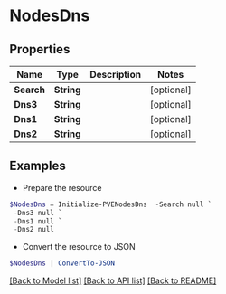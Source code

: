 # NodesDns
## Properties

Name | Type | Description | Notes
------------ | ------------- | ------------- | -------------
**Search** | **String** |  | [optional] 
**Dns3** | **String** |  | [optional] 
**Dns1** | **String** |  | [optional] 
**Dns2** | **String** |  | [optional] 

## Examples

- Prepare the resource
```powershell
$NodesDns = Initialize-PVENodesDns  -Search null `
 -Dns3 null `
 -Dns1 null `
 -Dns2 null
```

- Convert the resource to JSON
```powershell
$NodesDns | ConvertTo-JSON
```

[[Back to Model list]](../README.md#documentation-for-models) [[Back to API list]](../README.md#documentation-for-api-endpoints) [[Back to README]](../README.md)

